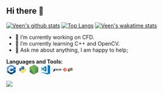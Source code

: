 ## Hi there 👋





[![Veen's github stats](https://github-readme-stats.vercel.app/api?username=Veenxz&show_icons=true&line_height=20&theme=vue-dark&bg_color=30,e96443,904e95&title_color=fff&text_color=fff)](https://github.com/Veenxz/github-readme-stats)
[![Top Langs](https://github-readme-stats.vercel.app/api/top-langs/?username=Veenxz&layout=compact&bg_color=30,3bb3f3,0063b1&title_color=fff&text_color=fff)](https://github.com/Veenxz/github-readme-stats)
[![Veen's wakatime stats](https://github-readme-stats.vercel.app/api/wakatime?username=@Veenxz&bg_color=30,5094f0,24c020&title_color=fff&text_color=fff)](https://github.com/Veenxz/github-readme-stats)

<!--[![ReadMe Card](https://github-readme-stats.vercel.app/api/pin/?username=Veenxz&repo=My_Beamer)](https://github.com/Veenxz/My_Beamer)-->

<!--
**Veenxz/Veenxz** is a ✨ _special_ ✨ repository because its `README.md` (this file) appears on your GitHub profile.

Here are some ideas to get you started:

- 🔭 I’m currently working on CFD.
- 🌱 I’m currently learning C++.
- 👯 I’m looking to collaborate on ...
- 🤔 I’m looking for help with ...
- 💬 Ask me about ...
- 📫 How to reach me: ...
- 😄 Pronouns: ...
- ⚡ Fun fact: ...
-->

- 🔭 I’m currently working on CFD.
- 🌱 I’m currently learning C++ and OpenCV.
- 💬 Ask me about anything, I am happy to help;

**Languages and Tools:**  
<code><img height="26" src="https://raw.githubusercontent.com/github/explore/80688e429a7d4ef2fca1e82350fe8e3517d3494d/topics/cpp/cpp.png"></code>
<code><img height="26" src="https://raw.githubusercontent.com/github/explore/80688e429a7d4ef2fca1e82350fe8e3517d3494d/topics/python/python.png"></code>
<code><img height="26" src="https://raw.githubusercontent.com/github/explore/80688e429a7d4ef2fca1e82350fe8e3517d3494d/topics/nodejs/nodejs.png"></code>
<code><img height="26" src="https://raw.githubusercontent.com/github/explore/80688e429a7d4ef2fca1e82350fe8e3517d3494d/topics/visual-studio-code/visual-studio-code.png"></code>
<code><img height="26" src="https://raw.githubusercontent.com/github/explore/80688e429a7d4ef2fca1e82350fe8e3517d3494d/topics/bash/bash.png"></code>
<code><img height="26" src="https://raw.githubusercontent.com/github/explore/80688e429a7d4ef2fca1e82350fe8e3517d3494d/topics/git/git.png"></code>


![](https://visitor-badge.glitch.me/badge?page_id=Veenxz)
<br />
